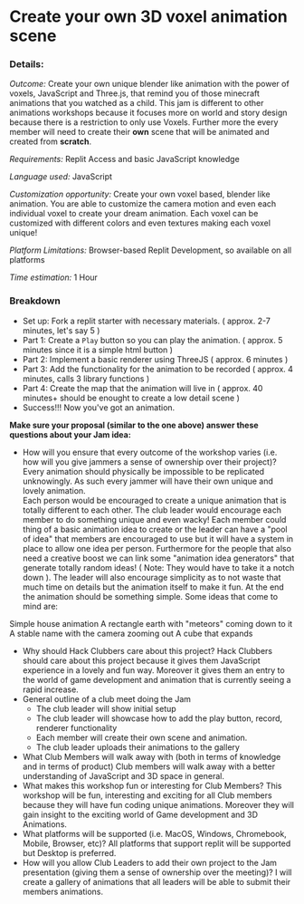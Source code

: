# Create your own 3D voxel animation scene
  
 ### Details: 
 _Outcome:_ Create your own unique blender like animation with the power of voxels, JavaScript and Three.js, that remind you of those minecraft animations that you watched as a child. This jam is different to other animations workshops because it focuses more on world and story design because there is a restriction to only use Voxels. Further more the every member will need to create their **own** scene that will be animated and created from **scratch**.
  
 _Requirements:_ Replit Access and basic JavaScript knowledge 
  
 _Language used:_ JavaScript 
  
 _Customization opportunity:_ Create your own voxel based, blender like animation. You are able to customize the camera motion and even each individual voxel to create your dream animation. Each voxel can be customized with different colors and even textures making each voxel unique!
  
 _Platform Limitations:_ Browser-based Replit Development, so available on all platforms
  
 _Time estimation:_ 1 Hour  
  
 ### Breakdown 
 - Set up: Fork a replit starter with necessary materials. ( approx. 2-7 minutes, let's say 5 )
 - Part 1: Create a `Play` button so you can play the animation. ( approx. 5 minutes since it is a simple html button )
 - Part 2: Implement a basic renderer using ThreeJS ( approx. 6 minutes )
 - Part 3: Add the functionality for the animation to be recorded  ( approx. 4 minutes, calls 3 library functions )
 - Part 4: Create the map that the animation will live in ( approx. 40 minutes+ should be enought to create a low detail scene )
 - Success!!! Now you've got an animation.
  
 **Make sure your proposal (similar to the one above) answer these questions about your Jam idea:** 
 - How will you ensure that every outcome of the workshop varies (i.e. how will you give jammers a sense of ownership over their project)?  
 Every animation should physically be impossible to be replicated unknowingly. As such every jammer will have their own unique and lovely animation.  
  Each person would be encouraged to create a unique animation that is totally different to each other. The club leader would encourage each member to do something unique and even wacky! Each member could thing of a basic animation idea to create or the leader can have a "pool of idea" that members are encouraged to use but it will have a system in place to allow one idea per person. Furthermore for the people that also need a creative boost we can link some "animation idea generators" that generate totally random ideas! ( Note: They would have to take it a notch down ). The leader will also encourage simplicity as to not waste that much time on details but the animation itself to make it fun. At the end the animation should be something simple. Some ideas that come to mind are:
  
  Simple house animation
  A rectangle earth with "meteors" coming down to it
  A stable name with the camera zooming out
  A cube that expands
 - Why should Hack Clubbers care about this project? 
 Hack Clubbers should care about this project because it gives them JavaScript experience in a lovely and fun way. Moreover it gives them an entry to the world of game development and animation that is currently seeing a rapid increase.
 - General outline of a club meet doing the Jam 
    + The club leader will show initial setup
    + The club leader will showcase how to add the play button, record, renderer functionality
    + Each member will create their own scene and animation.
    + The club leader uploads their animations to the gallery
 - What Club Members will walk away with (both in terms of knowledge and in terms of product)
 Club members will walk away with a better understanding of JavaScript and 3D space in general.
 - What makes this workshop fun or interesting for Club Members? 
 This workshop will be fun, interesting and exciting for all Club members because they will have fun coding unique animations. Moreover they will gain insight to the exciting world of Game development and 3D Animations.
 - What platforms will be supported (i.e. MacOS, Windows, Chromebook, Mobile, Browser, etc)? 
 All platforms that support replit will be supported but Desktop is preferred.
 - How will you allow Club Leaders to add their own project to the Jam presentation (giving them a sense of ownership over the meeting)?
 I will create a gallery of animations that all leaders will be able to submit their members animations.
